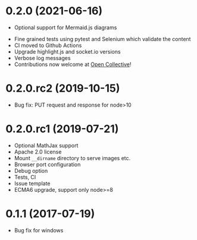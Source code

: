# 0.2.0 (2021-06-16)

* Optional support for Mermaid.js diagrams
- Fine grained tests using pytest and Selenium which validate the content
- CI moved to Github Actions
- Upgrade highlight.js and socket.io versions
- Verbose log messages
- Contributions now welcome at [Open Collective](https://opencollective.com/instant-markdown)!

# 0.2.0.rc2 (2019-10-15)

* Bug fix: PUT request and response for node>10

# 0.2.0.rc1 (2019-07-21)

* Optional MathJax support
* Apache 2.0 license
* Mount `__dirname` directory to serve images etc.
* Browser port configuration
* Debug option
* Tests, CI
* Issue template
* ECMA6 upgrade, support only node>=8

# 0.1.1 (2017-07-19)

* Bug fix for windows

